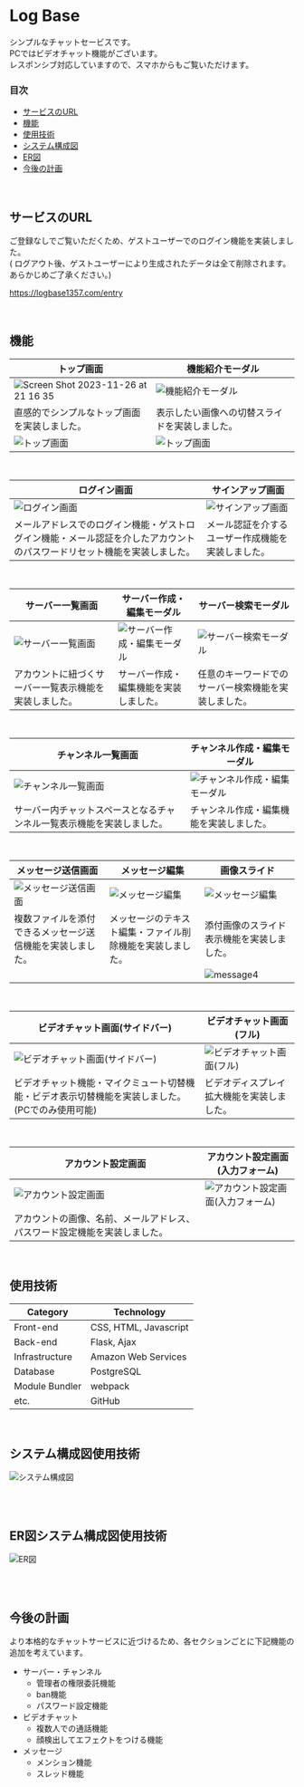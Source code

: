 # Log Base
シンプルなチャットセービスです。</br>
PCではビデオチャット機能がございます。</br>
レスポンシブ対応していますので、スマホからもご覧いただけます。

### 目次
- [サービスのURL](https://github.com/kokesi1357/log_base#%E3%82%B5%E3%83%BC%E3%83%93%E3%82%B9%E3%81%AEurl)
- [機能](https://github.com/kokesi1357/log_base#%E3%82%B7%E3%82%B9%E3%83%86%E3%83%A0%E6%A7%8B%E6%88%90%E5%9B%B3)
- [使用技術](https://github.com/kokesi1357/log_base#%E4%BD%BF%E7%94%A8%E6%8A%80%E8%A1%93)
- [システム構成図](https://github.com/kokesi1357/log_base#%E3%82%B7%E3%82%B9%E3%83%86%E3%83%A0%E6%A7%8B%E6%88%90%E5%9B%B3)
- [ER図](https://github.com/kokesi1357/log_base#er%E5%9B%B3)
- [今後の計画](https://github.com/kokesi1357/log_base#%E4%BB%8A%E5%BE%8C%E3%81%AE%E8%A8%88%E7%94%BB)

<br>

## サービスのURL
ご登録なしでご覧いただくため、ゲストユーザーでのログイン機能を実装しました。<br>
( ログアウト後、ゲストユーザーにより生成されたデータは全て削除されます。あらかじめご了承ください。)<br>

https://logbase1357.com/entry

<br>

## 機能
| トップ画面 | 機能紹介モーダル |
| --- | --- |
| <img alt="Screen Shot 2023-11-26 at 21 16 35" src="https://github.com/kokesi1357/log_base/assets/137332880/45d77e9c-6fb1-4da1-91cf-f45d0d1d524d"> | <img alt="機能紹介モーダル" src="https://github.com/kokesi1357/log_base/assets/137332880/f8e89e20-b117-422b-8122-b34fccc17eb8"> |
| 直感的でシンプルなトップ画面を実装しました。 | 表示したい画像への切替スライドを実装しました。 |
| <img alt="トップ画面" src="https://github.com/kokesi1357/log_base/assets/137332880/6c59565d-7d32-41e2-9979-50fdaaca3f20"> | <img alt="トップ画面" src="https://github.com/kokesi1357/log_base/assets/137332880/04d96df4-94e2-4ec5-84b6-04bd50214e19"> |

<br>

| ログイン画面 | サインアップ画面 |
| --- | --- |
| <img alt="ログイン画面" src="https://github.com/kokesi1357/log_base/assets/137332880/62117ce1-4caf-41a5-8d0a-342671dcee76"> | <img alt="サインアップ画面" src="https://github.com/kokesi1357/log_base/assets/137332880/1e178573-76a3-4199-b778-1a38eec8ab55"> |
| メールアドレスでのログイン機能・ゲストログイン機能・メール認証を介したアカウントのパスワードリセット機能を実装しました。 | メール認証を介するユーザー作成機能を実装しました。 |

<br>

| サーバー一覧画面 | サーバー作成・編集モーダル | サーバー検索モーダル |
| --- | --- | --- |
| <img alt="サーバー一覧画面" src="https://github.com/kokesi1357/log_base/assets/137332880/baf9dc3d-bc3e-4ef3-93d8-ae810a1f9fdd"> | <img alt="サーバー作成・編集モーダル" src="https://github.com/kokesi1357/log_base/assets/137332880/6e3508d8-ef8a-484a-8de1-de1cca2b6053"> | <img alt="サーバー検索モーダル" src="https://github.com/kokesi1357/log_base/assets/137332880/23806390-adf5-42cb-98e5-4157c036a203"> |
| アカウントに紐づくサーバー一覧表示機能を実装しました。 | サーバー作成・編集機能を実装しました。 | 任意のキーワードでのサーバー検索機能を実装しました。 |

<br>

| チャンネル一覧画面 | チャンネル作成・編集モーダル |
| --- | --- |
| <img alt="チャンネル一覧画面" src="https://github.com/kokesi1357/log_base/assets/137332880/fba8018a-e828-4b7d-ba3c-05634af73e9c"> | <img alt="チャンネル作成・編集モーダル" src="https://github.com/kokesi1357/log_base/assets/137332880/074f6f1a-0432-463d-bf6b-f389d95c1baa"> |
| サーバー内チャットスペースとなるチャンネル一覧表示機能を実装しました。 | チャンネル作成・編集機能を実装しました。|

<br>

| メッセージ送信画面 | メッセージ編集 | 画像スライド |
| --- | --- | --- |
| <img alt="メッセージ送信画面" src="https://github.com/kokesi1357/log_base/assets/137332880/c8da91ab-86a9-47a0-ada6-dfe3f16a4fd8"> | <img alt="メッセージ編集" src="https://github.com/kokesi1357/log_base/assets/137332880/a4ce84d7-64a0-4142-9779-ba72a9e46b09"> | <img alt="メッセージ編集" src="https://github.com/kokesi1357/log_base/assets/137332880/bb7ebdfb-e8af-489b-a79b-c28fbf0335e8"> |
| 複数ファイルを添付できるメッセージ送信機能を実装しました。 | メッセージのテキスト編集・ファイル削除機能を実装しました。 | 添付画像のスライド表示機能を実装しました。 |
| | | ![message4](https://github.com/kokesi1357/log_base/assets/137332880/8dce0b9a-293a-4f94-8de9-388209cc6590) |

<br>

| ビデオチャット画面(サイドバー) | ビデオチャット画面(フル) |
| --- | --- |
| <img alt="ビデオチャット画面(サイドバー)" src="https://github.com/kokesi1357/log_base/assets/137332880/5a5333b7-f5d1-4936-b93e-29d67b9ff794"> | <img alt="ビデオチャット画面(フル)" src="https://github.com/kokesi1357/log_base/assets/137332880/7229a04a-cb5e-4c6f-986c-04de74de0dff"> |
| ビデオチャット機能・マイクミュート切替機能・ビデオ表示切替機能を実装しました。(PCでのみ使用可能) | ビデオディスプレイ拡大機能を実装しました。 |

<br>

| アカウント設定画面 | アカウント設定画面(入力フォーム) |
| --- | --- |
| <img alt="アカウント設定画面" src="https://github.com/kokesi1357/log_base/assets/137332880/702d510b-e898-4dc9-acd5-868d5236665c"> | <img alt="アカウント設定画面(入力フォーム)" src="https://github.com/kokesi1357/log_base/assets/137332880/cdbd959e-cedc-4d6d-850f-a390a246998b"> |
| アカウントの画像、名前、メールアドレス、パスワード設定機能を実装しました。 |  |

<br>

## 使用技術
| Category | Technology |
| --- | --- |
| Front-end | CSS, HTML, Javascript |
| Back-end | Flask, Ajax |
| Infrastructure | Amazon Web Services |
| Database | PostgreSQL |
| Module Bundler | webpack |
| etc. | GitHub |

<br>

## システム構成図使用技術
<img alt="システム構成図" src="https://github.com/kokesi1357/log_base/assets/137332880/9decdb79-15f9-49f9-97d2-be8e22d5b479">

<br><br>

## ER図システム構成図使用技術
<img alt="ER図" src="https://github.com/kokesi1357/log_base/assets/137332880/2383dc07-81d9-456e-8d43-df0b088710fa">

<br><br>

## 今後の計画
より本格的なチャットサービスに近づけるため、各セクションごとに下記機能の追加を考えています。<br>
- サーバー・チャンネル
  - 管理者の権限委託機能
  - ban機能
  - パスワード設定機能
- ビデオチャット
  - 複数人での通話機能
  - 顔検出してエフェクトをつける機能
- メッセージ
  - メンション機能
  - スレッド機能
